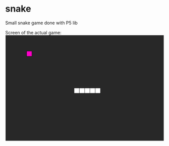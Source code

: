 # snake
Small snake game done with P5 lib

Screen of the actual game:
![Snake](https://raw.githubusercontent.com/nicofrlo/snake/master/images/snake.PNG)
